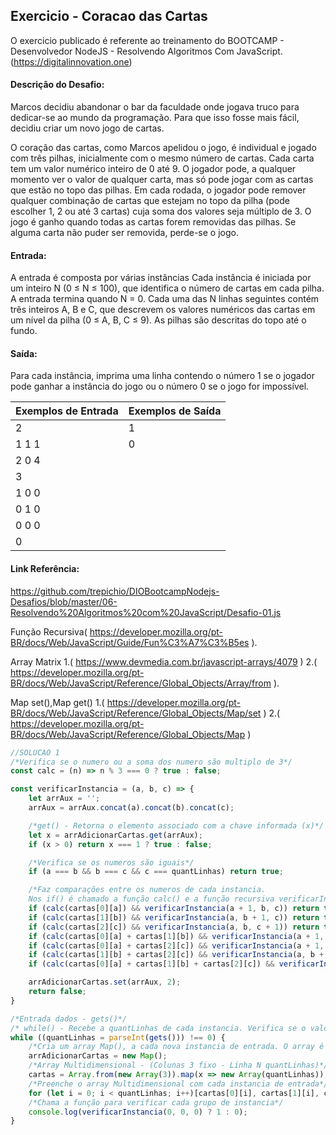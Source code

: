 ## Exercicio - Coracao das Cartas

O exercicio publicado é referente ao treinamento do BOOTCAMP - Desenvolvedor NodeJS -  Resolvendo Algoritmos Com JavaScript.(https://digitalinnovation.one)


#### Descrição do Desafio:

Marcos decidiu abandonar o bar da faculdade onde jogava truco para dedicar-se ao mundo da programação. Para que isso fosse mais fácil, decidiu criar um novo jogo de cartas. 

O coração das cartas, como Marcos apelidou o jogo, é individual e jogado com três pilhas, inicialmente com o mesmo número de cartas. Cada carta tem um valor numérico inteiro de 0 até 9. O jogador pode, a qualquer momento ver o valor de qualquer carta, mas só pode jogar com as cartas que estão no topo das pilhas. Em cada rodada, o jogador pode remover qualquer combinação de cartas que estejam no topo da pilha (pode escolher 1, 2 ou até 3 cartas) cuja soma dos valores seja múltiplo de 3. O jogo é ganho quando todas as cartas forem removidas das pilhas. Se alguma carta não puder ser removida, perde-se o jogo.


#### Entrada:

A entrada é composta por várias instâncias Cada instância é iniciada por um inteiro N (0 ≤ N ≤ 100), que identifica o número de cartas em cada pilha. A entrada termina quando N = 0. Cada uma das N linhas seguintes contém três inteiros A, B e C, que descrevem os valores numéricos das cartas em um nível da pilha (0 ≤ A, B, C ≤  9). As pilhas são descritas do topo até o fundo.


#### Saída:

Para cada instância, imprima uma linha contendo o número 1 se o jogador pode ganhar a instância do jogo ou o número 0 se o jogo for impossível.

Exemplos de Entrada  | Exemplos de Saída
------------- | -------------
2 | 1
1 1 1 | 0
2 0 4 |
3 |
1 0 0 |
0 1 0 |
0 0 0 |
0 |


#### Link Referência:
https://github.com/trepichio/DIOBootcampNodejs-Desafios/blob/master/06-Resolvendo%20Algoritmos%20com%20JavaScript/Desafio-01.js

Função Recursiva( https://developer.mozilla.org/pt-BR/docs/Web/JavaScript/Guide/Fun%C3%A7%C3%B5es ).

Array Matrix 1.( https://www.devmedia.com.br/javascript-arrays/4079 )  2.( https://developer.mozilla.org/pt-BR/docs/Web/JavaScript/Reference/Global_Objects/Array/from ).

Map set(),Map get() 1.( https://developer.mozilla.org/pt-BR/docs/Web/JavaScript/Reference/Global_Objects/Map/set )  2.( https://developer.mozilla.org/pt-BR/docs/Web/JavaScript/Reference/Global_Objects/Map )


```javascript
//SOLUCAO 1
/*Verifica se o numero ou a soma dos numero são multiplo de 3*/
const calc = (n) => n % 3 === 0 ? true : false;

const verificarInstancia = (a, b, c) => {
    let arrAux = '';
    arrAux = arrAux.concat(a).concat(b).concat(c);

    /*get() - Retorna o elemento associado com a chave informada (x)*/
    let x = arrAdicionarCartas.get(arrAux);
    if (x > 0) return x === 1 ? true : false;

    /*Verifica se os numeros são iguais*/
    if (a === b && b === c && c === quantLinhas) return true;

    /*Faz comparações entre os numeros de cada instancia. 
    Nos if() é chamado a função calc() e a função recursiva verificarInstancia()*/
    if (calc(cartas[0][a]) && verificarInstancia(a + 1, b, c)) return true;
    if (calc(cartas[1][b]) && verificarInstancia(a, b + 1, c)) return true;
    if (calc(cartas[2][c]) && verificarInstancia(a, b, c + 1)) return true;
    if (calc(cartas[0][a] + cartas[1][b]) && verificarInstancia(a + 1, b + 1, c)) return true;
    if (calc(cartas[0][a] + cartas[2][c]) && verificarInstancia(a + 1, b, c + 1)) return true;
    if (calc(cartas[1][b] + cartas[2][c]) && verificarInstancia(a, b + 1, c + 1)) return true;
    if (calc(cartas[0][a] + cartas[1][b] + cartas[2][c]) && verificarInstancia(a + 1, b + 1, c + 1)) return true;

    arrAdicionarCartas.set(arrAux, 2);
    return false;
}

/*Entrada dados - gets()*/
/* while() - Recebe a quantLinhas de cada instancia. Verifica se o valor é igual a 0*/
while ((quantLinhas = parseInt(gets())) !== 0) {
    /*Cria um array Map(), a cada nova instancia de entrada. O array é criando novamente*/
    arrAdicionarCartas = new Map();
    /*Array Multidimensional - (Colunas 3 fixo - Linha N quantLinhas)*/
    cartas = Array.from(new Array(3)).map(x => new Array(quantLinhas));
    /*Preenche o array Multidimensional com cada instancia de entrada*/
    for (let i = 0; i < quantLinhas; i++)[cartas[0][i], cartas[1][i], cartas[2][i]] = gets().split(" ");
    /*Chama a função para verificar cada grupo de instancia*/
    console.log(verificarInstancia(0, 0, 0) ? 1 : 0);
}
```
